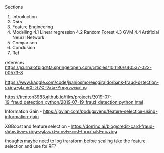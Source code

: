 Sections
1. Introduction
2. Data
3. Feature Engineering
4. Modelling
    4.1 Linear regression
    4.2 Random Forest
    4.3 GVM
    4.4 Artificial Neural Network
5. Comparison
6. Conclusion
7. Ref

refereces 
https://journalofbigdata.springeropen.com/articles/10.1186/s40537-022-00573-8

https://www.kaggle.com/code/juanjosmorenogiraldo/bank-fraud-detection-using-gbm#3-%7C-Data-Preprocessing

https://trenton3983.github.io/files/projects/2019-07-19_fraud_detection_python/2019-07-19_fraud_detection_python.html

Information Gain - https://jovian.com/poduguvenu/feature-selection-using-information-gain


XGBoost and feature selection - https://domino.ai/blog/credit-card-fraud-detection-using-xgboost-smote-and-threshold-moving

thoughts
maybe need to log transform before scaling
take the feature selection and use for RF?

